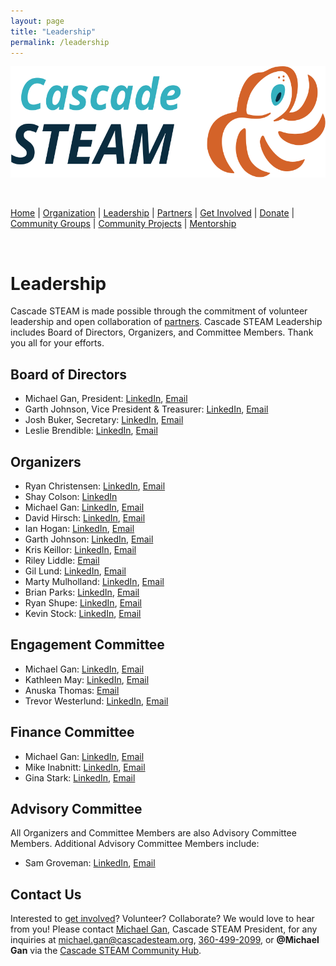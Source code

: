 ```yaml
---
layout: page
title: "Leadership"
permalink: /leadership
---
```

<style>
  .header {
	display: none;
  }
  .footer {
	display: none;
  }
</style>

<p align="center"><img src="/assets/images/Cascade_STEAM_horizontal_logo_primary.svg" width="600" height="178" /></p>

<br>

[Home](/) | [Organization](/organization) | [Leadership](/leadership) | [Partners](/partners) | [Get Involved](/get-involved) | [Donate](/donate) | [Community Groups](/community-groups) | [Community Projects](/community-projects) | [Mentorship](/mentorship)

<br>

# Leadership

Cascade STEAM is made possible through the commitment of volunteer leadership and open collaboration of [partners](/partners). Cascade STEAM Leadership includes Board of Directors, Organizers, and Committee Members. Thank you all for your efforts.

## Board of Directors

- Michael Gan, President: [LinkedIn](https://www.linkedin.com/in/michaelbgan), [Email](mailto:michael.gan@cascadesteam.org)
- Garth Johnson, Vice President & Treasurer: [LinkedIn](https://www.linkedin.com/in/growlf), [Email](mailto:garth.johnson@cascadesteam.org)
- Josh Buker, Secretary: [LinkedIn](https://www.linkedin.com/in/joshbuker), [Email](mailto:josh.buker@cascadesteam.org)
- Leslie Brendible: [LinkedIn](https://www.linkedin.com/in/lesliebrendible), [Email](mailto:leslie.brendible@cascadesteam.org)

## Organizers

- Ryan Christensen: [LinkedIn](https://www.linkedin.com/in/rpchristensen), [Email](mailto:ryan.christensen@cascadesteam.org)
- Shay Colson: [LinkedIn](https://www.linkedin.com/in/shaycolson)
- Michael Gan: [LinkedIn](https://www.linkedin.com/in/michaelbgan), [Email](mailto:michael.gan@cascadesteam.org)
- David Hirsch: [LinkedIn](https://www.linkedin.com/in/davidhirsch3), [Email](mailto:david.hirsch@cascadesteam.org)
- Ian Hogan: [LinkedIn](https://www.linkedin.com/in/ianh007), [Email](mailto:ian.hogan@cascadesteam.org)
- Garth Johnson: [LinkedIn](https://www.linkedin.com/in/growlf), [Email](mailto:garth.johnson@cascadesteam.org)
- Kris Keillor: [LinkedIn](https://www.linkedin.com/in/kris-keillor-205199276), [Email](mailto:kris.keillor@cascadesteam.org)
- Riley Liddle: [Email](mailto:riley.liddle@cascadesteam.org)
- Gil Lund: [LinkedIn](https://www.linkedin.com/in/gwlund), [Email](mailto:gil.lund@cascadesteam.org)
- Marty Mulholland: [LinkedIn](https://www.linkedin.com/in/mulholland99), [Email](mailto:marty.mulholland@cascadesteam.org)
- Brian Parks: [LinkedIn](https://www.linkedin.com/in/brian-c-parks), [Email](mailto:brian.parks@cascadesteam.org)
- Ryan Shupe: [LinkedIn](https://www.linkedin.com/in/ryan-shupe-74a48219), [Email](mailto:ryan.shupe@gmail.com)
- Kevin Stock: [LinkedIn](https://www.linkedin.com/in/kevinstock), [Email](mailto:kevin@toolhouse.com)

## Engagement Committee

- Michael Gan: [LinkedIn](https://www.linkedin.com/in/michaelbgan), [Email](mailto:michael.gan@cascadesteam.org)
- Kathleen May: [LinkedIn](https://www.linkedin.com/in/kathleenmay/), [Email](mailto:kathleen.may@cascadesteam.org) 
- Anuska Thomas: [Email](mailto:anuska.thomas@cascadesteam.org)
- Trevor Westerlund: [LinkedIn](https://www.linkedin.com/in/twesterlund/), [Email](mailto:trevor.westerlund@cascadesteam.org)

## Finance Committee

- Michael Gan: [LinkedIn](https://www.linkedin.com/in/michaelbgan), [Email](mailto:michael.gan@cascadesteam.org)
- Mike Inabnitt: [LinkedIn](https://www.linkedin.com/in/michael-inabnitt-b3a22338), [Email](mailto:mike.inabnitt@cascadesteam.org)
- Gina Stark: [LinkedIn](https://www.linkedin.com/in/gina-stark-00608a2a), [Email](mailto:gina.stark@cascadesteam.org)

## Advisory Committee

All Organizers and Committee Members are also Advisory Committee Members. Additional Advisory Committee Members include:

- Sam Groveman: [LinkedIn](https://www.linkedin.com/in/samgroveman), [Email](mailto:sam.groveman@cascadesteam.org)

## Contact Us

Interested to [get involved](/get-involved)? Volunteer? Collaborate? We would love to hear from you! Please contact [Michael Gan](https://www.linkedin.com/in/michaelbgan), Cascade STEAM President, for any inquiries at [michael.gan@cascadesteam.org](mailto:michael.gan@cascadesteam.org), [360-499-2099](tel:3604992099), or **@Michael Gan** via the [Cascade STEAM Community Hub](http://discord.cascadesteam.org).
